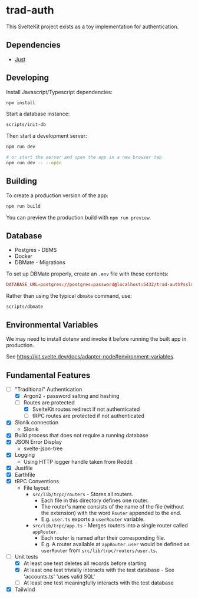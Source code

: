 # trad-auth

This SvelteKit project exists as a toy implementation for authentication.

## Dependencies

- [Just](https://github.com/casey/just)

## Developing

Install Javascript/Typescript dependencies:

```bash
npm install
```

Start a database instance:

```bash
scripts/init-db
```

Then start a development server:

```bash
npm run dev

# or start the server and open the app in a new browser tab
npm run dev -- --open
```

## Building

To create a production version of the app:

```bash
npm run build
```

You can preview the production build with `npm run preview`.

## Database

- Postgres - DBMS
- Docker
- DBMate - Migrations

To set up DBMate properly, create an `.env` file with these contents:

```conf
DATABASE_URL=postgres://postgres:password@localhost:5432/trad-auth?sslmode=disable
```

Rather than using the typical `dbmate` command, use:

```
scripts/dbmate
```

## Environmental Variables

We may need to install dotenv and invoke it before running the built app in
production.

See https://kit.svelte.dev/docs/adapter-node#environment-variables.

## Fundamental Features

- [ ] "Traditional" Authentication
  - [x] Argon2 - password salting and hashing
  - [ ] Routes are protected
    - [x] SvelteKit routes redirect if not authenticated
    - [ ] tRPC routes are protected if not authenticated
- [x] Slonik connection
  - Slonik
- [x] Build process that does not require a running database
- [x] JSON Error Display
  - svelte-json-tree
- [x] Logging
  - Using HTTP logger handle taken from Reddit
- [x] Justfile
- [x] Earthfile
- [x] tRPC Conventions
  - File layout:
    - `src/lib/trpc/routers` - Stores all routers.
      - Each file in this directory defines one router.
      - The router's name consists of the name of the file (without the
        extension) with the word `Router` appended to the end.
      - E.g. `user.ts` exports a `userRouter` variable.
    - `src/lib/trpc/app.ts` - Merges routers into a single router called
      `appRouter`.
      - Each router is named after their corresponding file.
      - E.g. A router available at `appRouter.user` would be defined as
        `userRouter` from `src/lib/trpc/routers/user.ts`.
- [ ] Unit tests
  - [x] At least one test deletes all records before starting
  - [x] At least one test trivially interacts with the test database - See
    'accounts.ts' 'uses valid SQL'
  - [ ] At least one test meaningfully interacts with the test database
- [x] Tailwind

